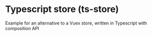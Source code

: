 # Typescript store (ts-store)

Example for an alternative to a Vuex store, written in Typescript with composition API
